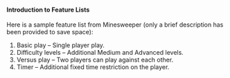 <link rel="stylesheet" href="{{baseUrl}}/book/css/textbook.css">

<div class="website-content">

#### Introduction to Feature Lists

<div id="main">

<tip-box type="primary">
<include src="../../../common/definitions.md#def-feature-list" />
</tip-box>

Here is a sample feature list from Minesweeper (only a brief description has been provided to save space):

<tip-box>

1. Basic play – Single player play.
2. Difficulty levels – Additional Medium and Advanced levels.
3. Versus play – Two players can play against each other.
4. Timer – Additional fixed time restriction on the player.

</tip-box>

<p/>

<!-- extras ------------------------------------------------------------------------------------ -->

<panel header=":paperclip: Extras" expandable type="seamless" expanded>

  <panel header=":mortar_board: Learning Outcomes" expandable type="seamless">
    <include src="exercises.md" />
  </panel>

  <panel header=":package: Resources" expandable type="seamless">
    <include src="resources.md" />
  </panel>

  <panel header=":laughing: Humor" expandable type="seamless">
    <include src="humor.md" />
  </panel>

</panel>

</div>
</div>
